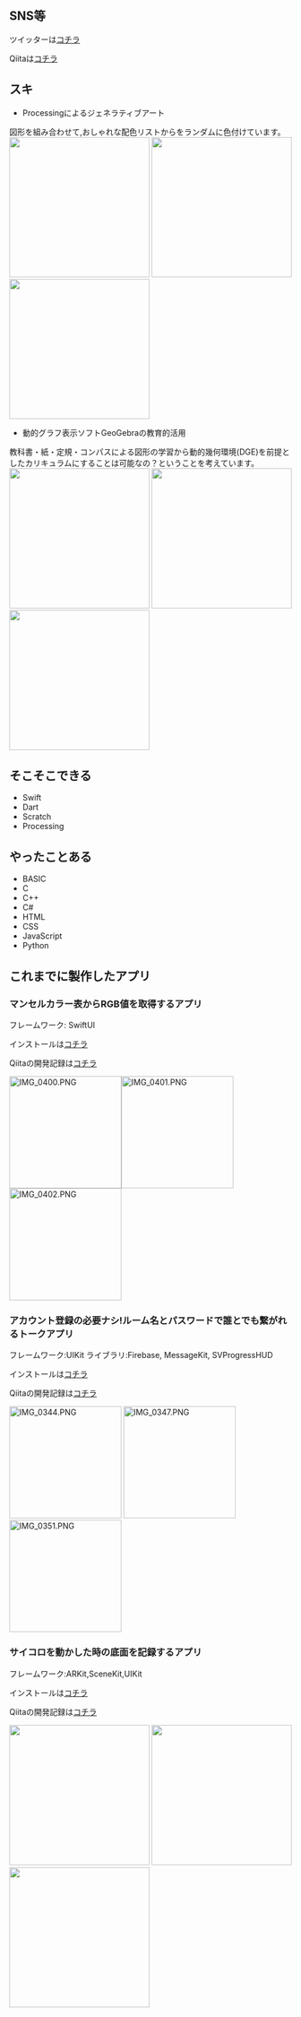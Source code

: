 ## SNS等
ツイッターは[コチラ](https://twitter.com/Hyperbolic____)

Qiitaは[コチラ](https://qiita.com/Hyperbolic_____)

## スキ

- Processingによるジェネラティブアート

図形を組み合わせて,おしゃれな配色リストからをランダムに色付けています。
<img width="250" src="https://qiita-image-store.s3.ap-northeast-1.amazonaws.com/0/549093/22283dd0-5c78-9cce-2c77-347e33666954.jpeg"> <Img width="250" src="https://qiita-image-store.s3.ap-northeast-1.amazonaws.com/0/549093/2035ba39-9230-900c-6129-1dfeffcefeb2.jpeg"><Img width="250" src="https://qiita-image-store.s3.ap-northeast-1.amazonaws.com/0/549093/4edc2290-3f16-fd60-9a69-9df5df468368.jpeg">

- 動的グラフ表示ソフトGeoGebraの教育的活用

教科書・紙・定規・コンパスによる図形の学習から動的幾何環境(DGE)を前提としたカリキュラムにすることは可能なの？ということを考えています。
<Img width="250" src="https://qiita-image-store.s3.ap-northeast-1.amazonaws.com/0/549093/6ab69710-139f-884f-9d8f-a8044140beae.jpeg"> <Img width="250" src="https://qiita-image-store.s3.ap-northeast-1.amazonaws.com/0/549093/e457f073-7a0d-f74b-d01d-023c5c8ff39a.jpeg"> <Img width="250" src="https://qiita-image-store.s3.ap-northeast-1.amazonaws.com/0/549093/d2939f11-2a2d-42a8-6278-36b975fee2b3.jpeg">
 
## そこそこできる

- Swift
- Dart
- Scratch
- Processing

## やったことある

- BASIC
- C
- C++
- C#
- HTML
- CSS
- JavaScript
- Python

## これまでに製作したアプリ
### マンセルカラー表からRGB値を取得するアプリ

フレームワーク: SwiftUI

インストールは[コチラ](https://apps.apple.com/jp/app/%E8%89%B2%E6%A4%9C%E7%B4%A2/id1516435071)

Qiitaの開発記録は[コチラ](https://qiita.com/Hyperbolic_____/items/8e8057398bddf8ac078e)

<img width="200" alt="IMG_0400.PNG" src="https://qiita-image-store.s3.ap-northeast-1.amazonaws.com/0/549093/3420eafa-0128-0b50-590b-6ee23eb772ea.png"><img width="200" alt="IMG_0401.PNG" src="https://qiita-image-store.s3.ap-northeast-1.amazonaws.com/0/549093/1c2fd30d-921a-7f5d-a510-2bfa3354ed81.png"><img width="200" alt="IMG_0402.PNG" src="https://qiita-image-store.s3.ap-northeast-1.amazonaws.com/0/549093/ddd53d73-dcdc-f102-8668-c39f11797a86.png">


### アカウント登録の必要ナシ!ルーム名とパスワードで誰とでも繋がれるトークアプリ

フレームワーク:UIKit
ライブラリ:Firebase, MessageKit, SVProgressHUD

インストールは[コチラ](https://apps.apple.com/jp/app/簡単チャット/id1521045947)

Qiitaの開発記録は[コチラ](https://qiita.com/Hyperbolic_____/items/d2d5a25293ea64b7f7ed)

<img width="200" alt="IMG_0344.PNG" src="https://qiita-image-store.s3.ap-northeast-1.amazonaws.com/0/549093/8abb69c8-ae43-365b-aaf1-b8b1d1042beb.png"> <img width="200" alt="IMG_0347.PNG" src="https://qiita-image-store.s3.ap-northeast-1.amazonaws.com/0/549093/6a7c8b17-bf1e-4cd3-f3bd-cb02bd7afe06.png"> <img width="200" alt="IMG_0351.PNG" src="https://qiita-image-store.s3.ap-northeast-1.amazonaws.com/0/549093/face73b9-69f2-3ddb-c57c-e8fd8a0106ad.png"> 


### サイコロを動かした時の底面を記録するアプリ

フレームワーク:ARKit,SceneKit,UIKit

インストールは[コチラ](https://apps.apple.com/jp/app/arサイコロ/id1532692212)

Qiitaの開発記録は[コチラ](https://qiita.com/Hyperbolic_____/items/af4c25d393beb1d09e81)

<img width="250" src="https://qiita-image-store.s3.ap-northeast-1.amazonaws.com/0/549093/daa9b171-dc58-0046-29b1-1ad8d54b0226.png"> <img width="250" src="https://qiita-image-store.s3.ap-northeast-1.amazonaws.com/0/549093/816ea4e6-19e9-7897-28f9-2c99f20430b1.png">　<img width="250" src="https://qiita-image-store.s3.ap-northeast-1.amazonaws.com/0/549093/bc41afa9-6999-c2e6-4667-4002c3e4e696.png">

